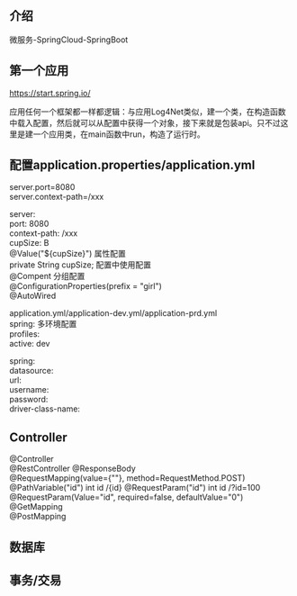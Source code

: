 ## 介绍
微服务-SpringCloud-SpringBoot  
## 第一个应用
https://start.spring.io/  

应用任何一个框架都一样都逻辑：与应用Log4Net类似，建一个类，在构造函数中载入配置，然后就可以从配置中获得一个对象，接下来就是包装api。只不过这里是建一个应用类，在main函数中run，构造了运行时。


## 配置application.properties/application.yml
server.port=8080  
server.context-path=/xxx  

server:  
  port: 8080  
  context-path: /xxx  
cupSize: B  
@Value("${cupSize}")  属性配置  
private String cupSize;
配置中使用配置  
@Compent  分组配置  
@ConfigurationProperties(prefix = "girl")  
@AutoWired  

application.yml/application-dev.yml/application-prd.yml  
spring:  多环境配置  
  profiles:  
    active: dev  

spring:  
  datasource:  
    url:  
    username:  
    password:  
    driver-class-name:  

## Controller
@Controller  
@RestController  @ResponseBody  
@RequestMapping(value={""}, method=RequestMethod.POST)  
@PathVariable("id") int id  /{id}
@RequestParam("id") int id  /?id=100  @RequestParam(Value="id", required=false, defaultValue="0")
@GetMapping  
@PostMapping  

## 数据库





## 事务/交易

